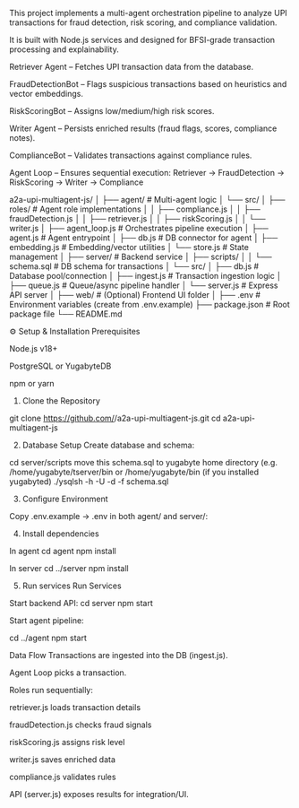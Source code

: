This project implements a multi-agent orchestration pipeline to analyze UPI transactions for fraud detection, risk scoring, and compliance validation.

It is built with Node.js services and designed for BFSI-grade transaction processing and explainability.

Retriever Agent – Fetches UPI transaction data from the database.

FraudDetectionBot – Flags suspicious transactions based on heuristics and vector embeddings.

RiskScoringBot – Assigns low/medium/high risk scores.

Writer Agent – Persists enriched results (fraud flags, scores, compliance notes).

ComplianceBot – Validates transactions against compliance rules.

Agent Loop – Ensures sequential execution:
Retriever → FraudDetection → RiskScoring → Writer → Compliance

a2a-upi-multiagent-js/
│
├── agent/                   # Multi-agent logic
│   └── src/
│       ├── roles/           # Agent role implementations
│       │   ├── compliance.js
│       │   ├── fraudDetection.js
│       │   ├── retriever.js
│       │   ├── riskScoring.js
│       │   └── writer.js
│       ├── agent_loop.js    # Orchestrates pipeline execution
│       ├── agent.js         # Agent entrypoint
│       ├── db.js            # DB connector for agent
│       ├── embedding.js     # Embedding/vector utilities
│       └── store.js         # State management
│
├── server/                  # Backend service
│   ├── scripts/
│   │   └── schema.sql       # DB schema for transactions
│   └── src/
│       ├── db.js            # Database pool/connection
│       ├── ingest.js        # Transaction ingestion logic
│       ├── queue.js         # Queue/async pipeline handler
│       └── server.js        # Express API server
│
├── web/                     # (Optional) Frontend UI folder
│
├── .env                     # Environment variables (create from .env.example)
├── package.json             # Root package file
└── README.md

⚙️ Setup & Installation
Prerequisites

Node.js v18+

PostgreSQL or YugabyteDB

npm or yarn

1. Clone the Repository

git clone https://github.com/<your-org>/a2a-upi-multiagent-js.git
cd a2a-upi-multiagent-js

2. Database Setup
Create database and schema:

cd server/scripts
move this schema.sql to yugabyte home directory (e.g. /home/yugabyte/tserver/bin or /home/yugabyte/bin (if you installed yugabyted)
./ysqlsh -h <DB host> -U <user> -d <database> -f schema.sql

3. Configure Environment

Copy .env.example → .env in both agent/ and server/:

4. Install dependencies

In agent
cd agent
npm install

In server
cd ../server
npm install

5. Run services
Run Services

Start backend API:
cd server
npm start

Start agent pipeline:

cd ../agent
npm start

Data Flow
Transactions are ingested into the DB (ingest.js).

Agent Loop picks a transaction.

Roles run sequentially:

retriever.js loads transaction details

fraudDetection.js checks fraud signals

riskScoring.js assigns risk level

writer.js saves enriched data

compliance.js validates rules

API (server.js) exposes results for integration/UI.
